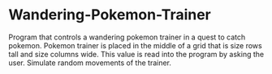 # Wandering-Pokemon-Trainer

Program that controls a wandering pokemon
trainer in a quest to catch pokemon.
Pokemon trainer is placed in the middle of a grid that is size rows tall and size columns
wide. This value is read into the program by asking the user. 
Simulate random movements of the trainer.

